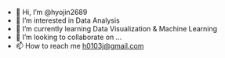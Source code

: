 - 👋 Hi, I’m @hyojin2689
- 👀 I’m interested in Data Analysis
- 🌱 I’m currently learning Data Visualization & Machine Learning
- 💞️ I’m looking to collaborate on ...
- 📫 How to reach me h0103j@gmail.com

<!---
hyojin2689/hyojin2689 is a ✨ special ✨ repository because its `README.md` (this file) appears on your GitHub profile.
You can click the Preview link to take a look at your changes.
--->

